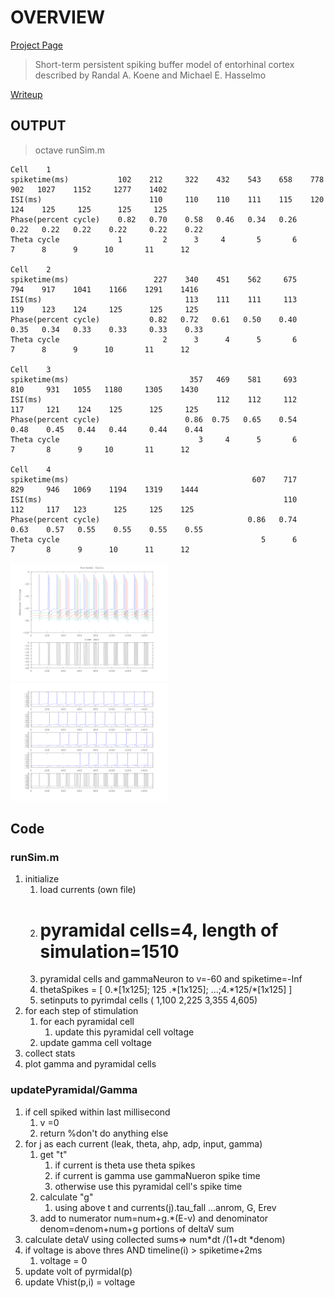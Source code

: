# OVERVIEW

[Project Page](http://www.cs.cmu.edu/afs/cs/academic/class/15883-f11/handouts/modeling-project.html)

> Short-term persistent spiking buffer model of entorhinal cortex described by Randal A. Koene and Michael E. Hasselmo

[Writeup](https://github.com/WillForan/15833/raw/master/writeups/writeup.pdf)
## OUTPUT 

> octave runSim.m

    Cell    1
    spiketime(ms)           102    212     322    432    543    658    778     902   1027    1152     1277    1402    
    ISI(ms)                        110     110    110    111    115    120     124    125     125      125     125    
    Phase(percent cycle)    0.82   0.70    0.58   0.46   0.34   0.26   0.22   0.22   0.22    0.22     0.22    0.22    
    Theta cycle             1         2      3     4       5       6      7      8      9      10       11      12    
    
    Cell    2
    spiketime(ms)                   227    340    451    562     675    794    917    1041    1166    1291    1416    
    ISI(ms)                                113    111    111     113    119    123    124     125      125     125    
    Phase(percent cycle)           0.82   0.72   0.61   0.50    0.40   0.35   0.34   0.33    0.33     0.33    0.33    
    Theta cycle                       2      3      4      5       6      7      8      9      10       11      12    
    
    Cell    3
    spiketime(ms)                           357   469    581     693    810     931   1055   1180     1305    1430    
    ISI(ms)                                       112    112     112    117     121    124    125      125     125    
    Phase(percent cycle)                   0.86  0.75   0.65    0.54   0.48    0.45   0.44   0.44     0.44    0.44    
    Theta cycle                               3     4      5       6      7       8      9     10       11      12    
    
    Cell    4
    spiketime(ms)                                         607    717    829     946   1069    1194    1319    1444    
    ISI(ms)                                                      110    112     117   123      125     125    125    
    Phase(percent cycle)                                 0.86   0.74   0.63    0.57   0.55    0.55    0.55    0.55    
    Theta cycle                                             5      6      7       8      9      10      11      12


<a href="https://github.com/WillForan/15833/raw/master/writeups/img/5.png"><img src="https://github.com/WillForan/15833/raw/master/writeups/img/5.png" width="50%" height="50%"></a>
<a href="https://github.com/WillForan/15833/raw/master/writeups/img/5-subplots.png"><img src="https://github.com/WillForan/15833/raw/master/writeups/img/5-subplots.png" width="50%" height="50%"></a>

## Code

### runSim.m

1. initialize
    1. load currents (own file)
    1. # pyramidal cells=4, length of simulation=1510
    1. pyramidal cells and gammaNeuron to v=-60 and spiketime=-Inf
    1. thetaSpikes =  [ 0.\*[1x125]; 125 .\*[1x125]; ...;4.\*125/\*[1x125] ]
    1. setinputs to pyrimdal cells ( 1,100 2,225  3,355 4,605)
1. for each step of stimulation
    1. for each pyramidal cell
        1. update this pyramidal cell voltage 
    1. update gamma cell voltage
1. collect stats
1. plot gamma and pyramidal cells

### updatePyramidal/Gamma

1. if cell spiked within last millisecond
    1. v =0
    1. return %don't do anything else
1. for j as each current (leak, theta, ahp, adp, input, gamma)
    1. get "t" 
        1. if current is theta use theta spikes
        1. if current is gamma use gammaNueron spike time
        1. otherwise use this pyramidal cell's spike time
    1. calculate "g"
        1. using above t and currents(j).tau\_fall ...anrom, G, Erev 
    1.  add to numerator num=num+g.\*(E-v) and denominator denom=denom+num+g portions of deltaV sum 
1. calculate detaV using collected sums=> num*dt /(1+dt *denom)
1. if voltage is above thres AND timeline(i) > spiketime+2ms
    1. voltage = 0
1. update volt of pyrmidal(p)
1. update Vhist(p,i) = voltage 


